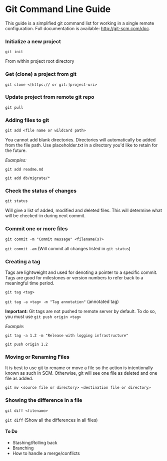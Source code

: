 # Git Command Line Guide

This guide is a simplified git command list for working in a single remote configuration.  Full documentation is available:  http://git-scm.com/doc.

### Initialize a new project  

`git init`

From within project root directory


### Get (clone) a project from git 

`git clone <[https:// or git:]project-uri>`

### Update project from remote git repo

`git pull`

### Adding files to git  

`git add <file name or wildcard path>`

You cannot add blank directories.  Directories will automatically be added from the file path.  Use placeholder.txt in a directory you'd like to retain for the future.

*Examples:*

`git add readme.md`

`git add db/migrate/*`

### Check the status of changes

`git status`

Will give a list of added, modified and deleted files.  This will determine what will be checked-in during next commit.

### Commit one or more files

`git commit -m "Commit message" <filename(s)>`

`git commit -am` (Will commit all changes listed in `git status`)

### Creating a tag

Tags are lightweight and used for denoting a pointer to a specific commit.  Tags are good for milestones or version numbers to refer back to a meaningful time period.

`git tag <tag>`

`git tag -a <tag> -m "Tag annotation"` (annotated tag)

**Important:** Git tags are not pushed to remote server by default.  To do so, you must use `git push origin <tag>`

*Example:*

`git tag -a 1.2 -m "Release with logging infrastructure"`

`git push origin 1.2`

### Moving or Renaming Files

It is best to use git to rename or move a file so the action is intentionally known as such in SCM.  Otherwise, git will see one file as deleted and one file as added.

`git mv <source file or directory> <destination file or directory>`

### Showing the difference in a file

`git diff <filename>`

`git diff` (Show all the differences in all files)
  
  
  
#### To Do

* Stashing/Rolling back
* Branching
* How to handle a merge/conflicts

